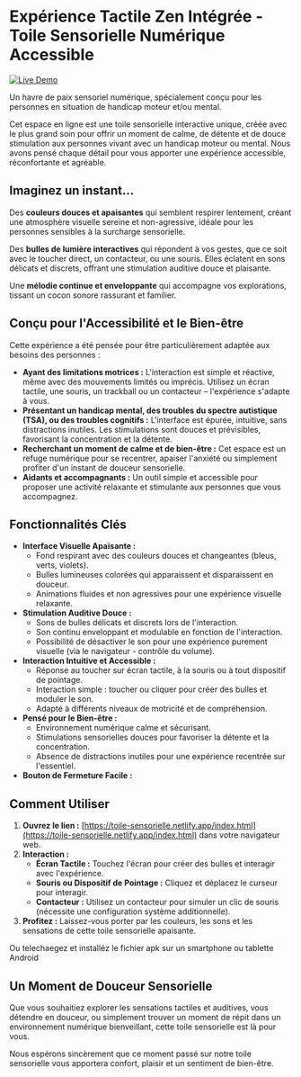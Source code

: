 # Expérience Tactile Zen Intégrée - Toile Sensorielle Numérique Accessible

[![Live Demo](https://img.shields.io/badge/Live%20Demo-Visit%20Now-brightgreen)](https://toile-sensorielle.netlify.app/index.html)

Un havre de paix sensoriel numérique, spécialement conçu pour les personnes en situation de handicap moteur et/ou mental.

Cet espace en ligne est une toile sensorielle interactive unique, créée avec le plus grand soin pour offrir un moment de calme, de détente et de douce stimulation aux personnes vivant avec un handicap moteur ou mental. Nous avons pensé chaque détail pour vous apporter une expérience accessible, réconfortante et agréable.

## Imaginez un instant...

Des **couleurs douces et apaisantes** qui semblent respirer lentement, créant une atmosphère visuelle sereine et non-agressive, idéale pour les personnes sensibles à la surcharge sensorielle.

Des **bulles de lumière interactives** qui répondent à vos gestes, que ce soit avec le toucher direct, un contacteur, ou une souris. Elles éclatent en sons délicats et discrets, offrant une stimulation auditive douce et plaisante.

Une **mélodie continue et enveloppante** qui accompagne vos explorations, tissant un cocon sonore rassurant et familier.

## Conçu pour l'Accessibilité et le Bien-être

Cette expérience a été pensée pour être particulièrement adaptée aux besoins des personnes :

* **Ayant des limitations motrices :** L'interaction est simple et réactive, même avec des mouvements limités ou imprécis. Utilisez un écran tactile, une souris, un trackball ou un contacteur – l'expérience s'adapte à vous.
* **Présentant un handicap mental, des troubles du spectre autistique (TSA), ou des troubles cognitifs :** L'interface est épurée, intuitive, sans distractions inutiles. Les stimulations sont douces et prévisibles, favorisant la concentration et la détente.
* **Recherchant un moment de calme et de bien-être :** Cet espace est un refuge numérique pour se recentrer, apaiser l'anxiété ou simplement profiter d'un instant de douceur sensorielle.
* **Aidants et accompagnants :** Un outil simple et accessible pour proposer une activité relaxante et stimulante aux personnes que vous accompagnez.

## Fonctionnalités Clés

* **Interface Visuelle Apaisante :**
    * Fond respirant avec des couleurs douces et changeantes (bleus, verts, violets).
    * Bulles lumineuses colorées qui apparaissent et disparaissent en douceur.
    * Animations fluides et non agressives pour une expérience visuelle relaxante.
* **Stimulation Auditive Douce :**
    * Sons de bulles délicats et discrets lors de l'interaction.
    * Son continu enveloppant et modulable en fonction de l'interaction.
    * Possibilité de désactiver le son pour une expérience purement visuelle (via le navigateur - contrôle du volume).
* **Interaction Intuitive et Accessible :**
    * Réponse au toucher sur écran tactile, à la souris ou à tout dispositif de pointage.
    * Interaction simple : toucher ou cliquer pour créer des bulles et moduler le son.
    * Adapté à différents niveaux de motricité et de compréhension.
* **Pensé pour le Bien-être :**
    * Environnement numérique calme et sécurisant.
    * Stimulations sensorielles douces pour favoriser la détente et la concentration.
    * Absence de distractions inutiles pour une expérience recentrée sur l'essentiel.
* **Bouton de Fermeture Facile :**
    
## Comment Utiliser

1. **Ouvrez le lien :** [https://toile-sensorielle.netlify.app/index.html](https://toile-sensorielle.netlify.app/index.html) dans votre navigateur web.
2. **Interaction :**
    * **Écran Tactile :** Touchez l'écran pour créer des bulles et interagir avec l'expérience.
    * **Souris ou Dispositif de Pointage :** Cliquez et déplacez le curseur pour interagir.
    * **Contacteur :**  Utilisez un contacteur pour simuler un clic de souris (nécessite une configuration système additionnelle).
3. **Profitez :** Laissez-vous porter par les couleurs, les sons et les sensations de cette toile sensorielle apaisante.

Ou telechaegez et installéz le fichier apk sur un smartphone ou tablette Android


## Un Moment de Douceur Sensorielle

Que vous souhaitiez explorer les sensations tactiles et auditives, vous détendre en douceur, ou simplement trouver un moment de répit dans un environnement numérique bienveillant, cette toile sensorielle est là pour vous.

Nous espérons sincèrement que ce moment passé sur notre toile sensorielle vous apportera confort, plaisir et un sentiment de bien-être.
